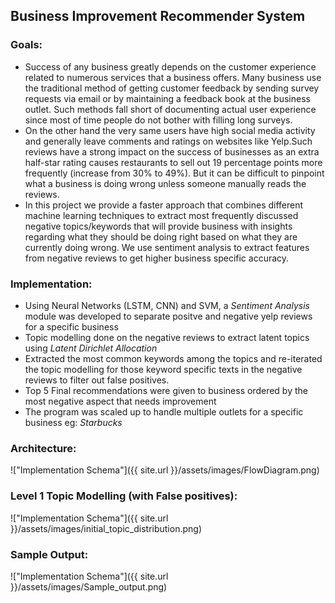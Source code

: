 ## [](#header-1)Business Improvement Recommender System

### [](#header-3) Goals:
*   Success of any business greatly depends on the customer experience related to numerous services that a business offers. Many business use the traditional method of getting customer feedback by sending survey requests via email or by maintaining a feedback book at the business outlet. Such methods fall short of documenting actual user experience since most of time people do not bother with filling long surveys. 
*   On the other hand the very same users have high social media activity and generally leave comments and ratings on websites like Yelp.Such reviews have a strong impact on the success of businesses as an extra half-star rating causes restaurants to sell out 19 percentage points more frequently (increase from 30% to 49%). But it can be difficult to pinpoint what a business is doing wrong unless someone manually reads the reviews. 
*   In this project we provide a faster approach that combines different machine learning techniques to extract most frequently discussed negative topics/keywords that will provide business with insights regarding what they should be doing right based on what they are currently doing wrong. We use sentiment analysis to extract features from negative reviews to get higher business specific accuracy.

### [](#header-3) Implementation:
*   Using Neural Networks (LSTM, CNN) and SVM, a _Sentiment Analysis_ module was developed to separate positve and negative yelp reviews for a specific business
*   Topic modelling done on the negative reviews to extract latent topics using _Latent Dirichlet Allocation_
*   Extracted the most common keywords among the topics and re-iterated the topic modelling for those keyword specific texts in the negative reviews to filter out false positives.
*   Top 5 Final recommendations were given to business ordered by the most negative aspect that needs improvement 
*   The program was scaled up to handle multiple outlets for a specific business eg: _Starbucks_

### [](#header-3) Architecture:

!["Implementation Schema"]({{ site.url }}/assets/images/FlowDiagram.png)


### [](#header-3) Level 1 Topic Modelling (with False positives):

!["Implementation Schema"]({{ site.url }}/assets/images/initial_topic_distribution.png)

### [](#header-3) Sample Output:

!["Implementation Schema"]({{ site.url }}/assets/images/Sample_output.png)

<br><br>
